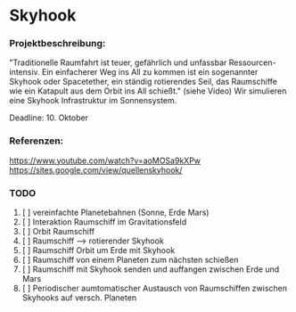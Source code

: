 # Skyhook

### Projektbeschreibung: 
"Traditionelle Raumfahrt ist teuer, gefährlich und unfassbar Ressourcen-intensiv. 
Ein einfacherer Weg  ins All zu kommen ist ein sogenannter Skyhook oder Spacetether, 
ein ständig rotierendes Seil, das Raumschiffe wie ein Katapult aus dem Orbit ins All schießt." (siehe Video)
Wir simulieren eine Skyhook Infrastruktur im Sonnensystem.

Deadline:   10. Oktober

### Referenzen:
https://www.youtube.com/watch?v=aoMOSa9kXPw 
https://sites.google.com/view/quellenskyhook/

### TODO
1)  [ ] vereinfachte Planetebahnen (Sonne, Erde Mars)
2)  [ ] Interaktion Raumschiff im Gravitationsfeld
3)  [ ] Orbit Raumschiff
4)  [ ] Raumschiff --> rotierender Skyhook
5)  [ ] Raumschiff Orbit um Erde mit Skyhook
6)  [ ] Raumschiff von einem Planeten zum nächsten schießen
7)  [ ] Raumschiff mit Skyhook senden und auffangen zwischen Erde und Mars
8)  [ ] Periodischer aumtomatischer Austausch von Raumschiffen zwischen Skyhooks auf versch. Planeten

